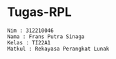 # Tugas-RPL

```
Nim : 312210046
Nama : Frans Putra Sinaga
Kelas : TI22A1
Matkul : Rekayasa Perangkat Lunak
```

